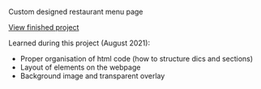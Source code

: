 Custom designed restaurant menu page

[View finished project](https://j-pohl.github.io/restaurant_menu/)

Learned during this project (August 2021):
- Proper organisation of html code (how to structure dics and sections)
- Layout of elements on the webpage
- Background image and transparent overlay



